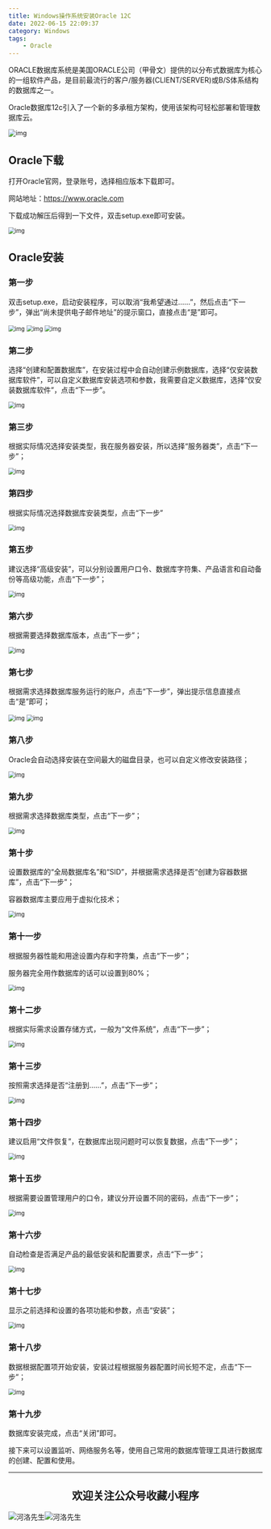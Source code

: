 ```yaml
---
title: Windows操作系统安装Oracle 12C
date: 2022-06-15 22:09:37
category: Windows
tags: 
    - Oracle
---
```


ORACLE数据库系统是美国ORACLE公司（甲骨文）提供的以分布式数据库为核心的一组软件产品，是目前最流行的客户/服务器(CLIENT/SERVER)或B/S体系结构的数据库之一。

Oracle数据库12c引入了一个新的多承租方架构，使用该架构可轻松部署和管理数据库云。

<img src="https://s2.loli.net/2022/06/15/GhMWUS6gNzHETOI.jpg" alt="img" style="zoom:90%;" />

## Oracle下载

打开Oracle官网，登录账号，选择相应版本下载即可。

网站地址：https://www.oracle.com

下载成功解压后得到一下文件，双击setup.exe即可安装。

<img src="https://s2.loli.net/2022/06/15/iTyEReJxsNlgSF2.png" alt="img" style="zoom:80%;" />

## Oracle安装

### 第一步

双击setup.exe，启动安装程序，可以取消“我希望通过……”，然后点击“下一步”，弹出“尚未提供电子邮件地址”的提示窗口，直接点击“是”即可。

<img src="https://s2.loli.net/2022/06/15/nMwCsl4tLbXIVHD.png" alt="img" style="zoom:80%;" />

<img src="https://s2.loli.net/2022/06/15/NQtZJgU1ACep87x.png" alt="img" style="zoom:80%;" />

<img src="https://s2.loli.net/2022/06/15/bDJtjRdkhGFymLA.png" alt="img" style="zoom:80%;" />

### 第二步

选择“创建和配置数据库”，在安装过程中会自动创建示例数据库，选择“仅安装数据库软件”，可以自定义数据库安装选项和参数，我需要自定义数据库，选择“仅安装数据库软件”，点击“下一步”。

<img src="https://s2.loli.net/2022/06/15/apf1Bg2O3Ln8vUN.png" alt="img" style="zoom:80%;" />

### 第三步

根据实际情况选择安装类型，我在服务器安装，所以选择“服务器类”，点击“下一步”；

<img src="https://s2.loli.net/2022/06/15/XDEWra3KAivGwqm.png" alt="img" style="zoom:80%;" />

<!--more-->

### 第四步

根据实际情况选择数据库安装类型，点击“下一步”

<img src="https://s2.loli.net/2022/06/15/BKPtHAfhZ4ImDnr.png" alt="img" style="zoom:80%;" />

### 第五步

建议选择“高级安装”，可以分别设置用户口令、数据库字符集、产品语言和自动备份等高级功能，点击“下一步”；

<img src="https://s2.loli.net/2022/06/15/O1WGZkbcEe5syjT.png" alt="img" style="zoom:80%;" />

### 第六步

根据需要选择数据库版本，点击“下一步”；

<img src="https://s2.loli.net/2022/06/15/FdIj6xLsGebrBzO.png" alt="img" style="zoom:80%;" />

### 第七步

根据需求选择数据库服务运行的账户，点击“下一步”，弹出提示信息直接点击“是”即可；

<img src="https://s2.loli.net/2022/06/15/5ox1aPI3nvUFemE.png" alt="img" style="zoom:80%;" />

<img src="https://s2.loli.net/2022/06/15/HLazN4ToymUYKVB.png" alt="img" style="zoom:80%;" />

### 第八步

Oracle会自动选择安装在空间最大的磁盘目录，也可以自定义修改安装路径；

<img src="https://s2.loli.net/2022/06/15/Dh9rj8fvlsuzOGM.png" alt="img" style="zoom:80%;" />

### 第九步

根据需求选择数据库类型，点击“下一步”；

<img src="https://s2.loli.net/2022/06/15/5ynicpdAYsmGqux.png" alt="img" style="zoom:80%;" />

### 第十步

设置数据库的“全局数据库名”和“SID”，并根据需求选择是否“创建为容器数据库”，点击“下一步”；

容器数据库主要应用于虚拟化技术；

<img src="https://s2.loli.net/2022/06/15/KsXALiDE1I4kH6y.png" alt="img" style="zoom:80%;" />

### 第十一步

根据服务器性能和用途设置内存和字符集，点击“下一步”；

服务器完全用作数据库的话可以设置到80%；

<img src="https://s2.loli.net/2022/06/15/RzqIjf6HZCDu5sa.png" alt="img" style="zoom:80%;" />

### 第十二步

根据实际需求设置存储方式，一般为“文件系统”，点击“下一步”；

<img src="https://s2.loli.net/2022/06/15/p3eL6XgMC9uGy1A.png" alt="img" style="zoom:80%;" />

### 第十三步

按照需求选择是否“注册到……”，点击“下一步”；

<img src="https://s2.loli.net/2022/06/15/zKg6c5U1BIA8X9f.png" alt="img" style="zoom:80%;" />

### 第十四步

建议启用“文件恢复”，在数据库出现问题时可以恢复数据，点击“下一步”；

<img src="https://s2.loli.net/2022/06/15/nR43uHBoezQ5X6a.png" alt="img" style="zoom:80%;" />

### 第十五步

根据需要设置管理用户的口令，建议分开设置不同的密码，点击“下一步”；

<img src="https://s2.loli.net/2022/06/15/iejVGI5SHKCkmF8.png" alt="img" style="zoom:80%;" />

### 第十六步

自动检查是否满足产品的最低安装和配置要求，点击“下一步”；

<img src="https://s2.loli.net/2022/06/15/ZflSHquIF5rz29s.png" alt="img" style="zoom:80%;" />

### 第十七步

显示之前选择和设置的各项功能和参数，点击“安装”；

 

<img src="https://s2.loli.net/2022/06/15/bNROxHnKDre9g8M.png" alt="img" style="zoom:80%;" />

### 第十八步

数据根据配置项开始安装，安装过程根据服务器配置时间长短不定，点击“下一步”；

<img src="https://s2.loli.net/2022/06/15/hAoXVbvlzIx8T5N.png" alt="img" style="zoom:80%;" />

### 第十九步

数据库安装完成，点击“关闭”即可。

接下来可以设置监听、网络服务名等，使用自己常用的数据库管理工具进行数据库的创建、配置和使用。



---

## <center>欢迎关注公众号收藏小程序</center>

![河洛先生](https://s2.loli.net/2022/06/23/bYdtKDC2U5J7iWr.jpg)![河洛先生](https://s2.loli.net/2022/06/23/PlUgz5KSHm7OBke.jpg)
